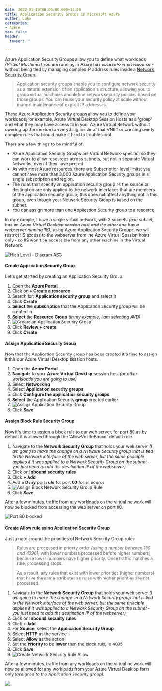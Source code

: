 ```yaml
---
date: 2022-01-19T00:00:00.000+13:00
title: Application Security Groups in Microsoft Azure
author: Luke
categories:
- Azure
toc: false
header:
  teaser: ''

---
```

Azure Application Security Groups allow you to define what workloads _(Virtual Machines)_ you are running in Azure has access to what resource - without being tied by managing complex IP address rules inside a [Network Security Group](https://docs.microsoft.com/en-us/azure/virtual-network/network-security-groups-overview "Network security groups").

> Application security groups enable you to configure network security as a natural extension of an application's structure, allowing you to group virtual machines and define network security policies based on those groups. You can reuse your security policy at scale without manual maintenance of explicit IP addresses.

These Azure Application Security groups allow you to define your workloads, for example, Azure Virtual Desktop Session Hosts as a 'group' and what they may have access to in your Azure Virtual Network without opening up the service to everything inside of that VNET or creating overly complex rules that could make it hard to troubleshoot.

There are a few things to be mindful of:

* Azure Application Security Groups are Virtual Network-specific, so they can work to allow resources across subnets, but not in separate Virtual Networks, even if they have peered.
* As with most Azure resources, there are Subscription level[ limits](https://docs.microsoft.com/en-us/azure/azure-resource-manager/management/azure-subscription-service-limits?toc=/azure/virtual-network/toc.json#azure-resource-manager-virtual-networking-limits "Networking limits - Azure Resource Manager"); you cannot have more than 3,000 Azure Application Security groups in a single subscription and region.
* The rules that specify an application security group as the source or destination are only applied to the network interfaces that are members of the application security group; this does not affect anything not in this group, even though your Network Security Group is based on the subnet.
* You can assign more than one Application Security group to a resource

In my example, I have a single virtual network, with 2 subnets _(one subnet, has an Azure Virtual Desktop session host and the other one has a webserver running IIS)_, using Azure Application Security Groups, we will restrict IIS access to the webserver from the Azure Virtual Session hosts only - so IIS won't be accessible from any other machine in the Virtual Network.

![High Level  - Diagram ASG](/uploads/highleveldiagram_asg.png "High Level  - Diagram ASG")

#### Create Application Security Group

Let's get started by creating an Application Security Group.

1. Open the **Azure Portal**
2. Click on [**+ Create a resource**](https://portal.azure.com/#create/hub "Azure Portal - Create a resoruce")
3. Search for: **Application security group** and select it
4. Click **Create**
5. **Select** the **subscription** that the Application Security group will be created in
6. **Select** the **Resource Group** _(in my example, I am selecting AVD)_
7. ![Create an Application Security Group](/uploads/create-applicationsecuritygroup.png "Create an Application Security Group")
8. Click **Review + create**
9. Click **Create**

#### Assign Application Security Group

Now that the Application Security group has been created it's time to assign it this our Azure Virtual Desktop session hosts.

1. Open the **Azure Portal**
2. **Navigate** to your **Azure Virtual Desktop** session host _(or other workloads you are going to use)_
3. Select **Networking**
4. Select **Application security groups**
5. Click **Configure the application security groups**
6. **Select** the Application Security **group** created earlier
7. ![Assign Application Security Group](/uploads/assign-applicationsecuritygroup.png "Assign Application Security Group")
8. Click **Save**

#### Assign Block Rule Security Group

Now it's time to assign a block rule to our web server, for port 80 as by default it is allowed through the 'AllowVnetInBound' default rule.

1. Navigate to the **Network Security Group** that holds your web server _(I am going to make the change on a Network Security group that is tied to the Network Interface of the web server, but the same principle applies if it was applied to a Network Security Group on the subnet - you just need to add the destination IP of the webserver)_
2. Click on **Inbound security rules**
3. Click **+ Add**
4. Add a **Deny** port **rule** for port **80** for all source
5. ![Assign Block Network Security Group Rule](/uploads/create-blocknsg80rule.png "Assign Block Network Security Group Rule")
6. Click **Save**

After a few minutes, traffic from any workloads on the virtual network will now be blocked from accessing the web server on port 80.

![Port 80 blocked](/uploads/avd-testport80_deny.png "Port 80 blocked")

#### Create Allow rule using Application Security Group

Just a note around the priorities of Network Security Group rules: 

> Rules are processed in priority order _(using a number between 100 and 4096)_, with lower numbers processed before higher numbers, because lower numbers have higher priority. Once traffic matches a rule, processing stops. 
>
> As a result, any rules that exist with lower priorities (higher numbers) that have the same attributes as rules with higher priorities are not processed.

1. Navigate to the **Network Security Group** that holds your web server _(I am going to make the change on a Network Security group that is tied to the Network Interface of the web server, but the same principle applies if it was applied to a Network Security Group on the subnet - you just need to add the destination IP of the webserver)_
2. Click on **Inbound security rules**
3. Click **+ Add**
4. For **Source**, select the **Application Security Group** 
5. Select **HTTP** as the service
6. Select **Allow** as the action
7. Set the **Priority** to be **lower** than the block rule, ie 4095
8. Click **Save**
9. ![Create Network Security Rule Allow](/uploads/avd-testport80_allow.png "Create Network Security Rule Allow")

After a few minutes, traffic from any workloads on the virtual network will now be allowed for any workloads from your Azure Virtual Desktop farm only _(assigned to the Application Security group)_.

![](/uploads/avd-testport80_edgeallow.png)